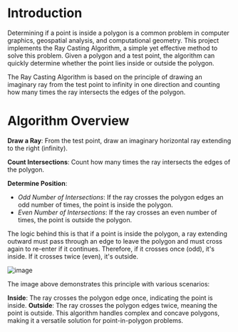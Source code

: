 # Introduction
Determining if a point is inside a polygon is a common problem in computer graphics, geospatial analysis, and computational geometry. This project implements the Ray Casting Algorithm, a simple yet effective method to solve this problem. Given a polygon and a test point, the algorithm can quickly determine whether the point lies inside or outside the polygon.

The Ray Casting Algorithm is based on the principle of drawing an imaginary ray from the test point to infinity in one direction and counting how many times the ray intersects the edges of the polygon.

# Algorithm Overview
**Draw a Ray**: From the test point, draw an imaginary horizontal ray extending to the right (infinity).

**Count Intersections**: Count how many times the ray intersects the edges of the polygon.

**Determine Position**:
- *Odd Number of Intersections*: If the ray crosses the polygon edges an odd number of times, the point is inside the polygon.
- *Even Number of Intersections*: If the ray crosses an even number of times, the point is outside the polygon.

The logic behind this is that if a point is inside the polygon, a ray extending outward must pass through an edge to leave the polygon and must cross again to re-enter if it continues. Therefore, if it crosses once (odd), it's inside. If it crosses twice (even), it's outside.

![image](https://github.com/user-attachments/assets/1483c9b4-a43e-4e9a-966f-b4c3a1b90244)

The image above demonstrates this principle with various scenarios:

**Inside**: The ray crosses the polygon edge once, indicating the point is inside.
**Outside**: The ray crosses the polygon edges twice, meaning the point is outside.
This algorithm handles complex and concave polygons, making it a versatile solution for point-in-polygon problems.


